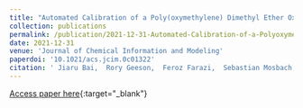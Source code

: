 ```yaml
---
title: "Automated Calibration of a Poly(oxymethylene) Dimethyl Ether Oxidation Mechanism Using the Knowledge Graph Technology"
collection: publications
permalink: /publication/2021-12-31-Automated-Calibration-of-a-Polyoxymethylene-Dimethyl-Ether-Oxidation-Mechanism-Using-the-Knowledge-Graph-Technology
date: 2021-12-31
venue: 'Journal of Chemical Information and Modeling'
paperdoi: '10.1021/acs.jcim.0c01322'
citation: ' Jiaru Bai,  Rory Geeson,  Feroz Farazi,  Sebastian Mosbach,  Jethro Akroyd,  Eric Bringley,  Markus Kraft, &quot;Automated Calibration of a Poly(oxymethylene) Dimethyl Ether Oxidation Mechanism Using the Knowledge Graph Technology.&quot; Journal of Chemical Information and Modeling, 2021.'
---
```

[Access paper here](https://doi.org/10.1021/acs.jcim.0c01322){:target="_blank"}
